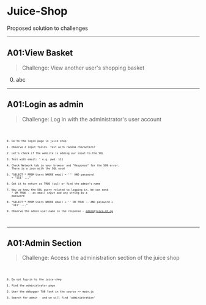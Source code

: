 # Juice-Shop

Proposed solution to challenges

---
## A01:View Basket

>Challenge: View another user's shopping basket

0. abc

---
## A01:Login as admin

>Challenge: Log in with the administrator's user account<!-- .element: style="font-size:0.8em"-->

<code style="font-size: 0.5em;">

0. Go to the login page in juice shop
1. Observe 2 input fields. Test with random characters?
2. Let's check if the website is adding our input to the SQL
3. Test with email: **'** e.g. pwd: 111
4. Check Network tab in your browser and "Response" for the 500 error. There is a json with the SQL used
5. "SELECT * FROM Users WHERE email = '**'**' AND password = '111' ..."
6. Get it to return as TRUE (sql) or find the admin's name
7. Now we know the SQL query related to logging in. We can send **'** OR TRUE -- as email input and any string as a password
8. "SELECT * FROM Users WHERE email = '' OR TRUE -- AND password = '111' ..."
9. Observe the admin user name in the response - admin@juice-sh.op

</code>

---
## A01:Admin Section

>Challenge: Access the administration section of the juice shop<!-- .element: style="font-size:0.8em"-->

<code style="font-size: 0.5em;">

0. Do not log-in to the juice-shop
1. Find the administrator page
2. User the debugger TAB look in the source => main.js
3. Search for admin - and we will find 'administration'

</code>


